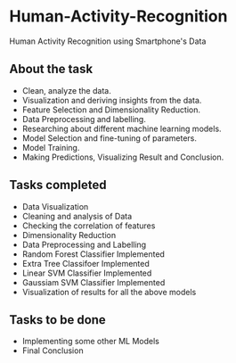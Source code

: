 # Human-Activity-Recognition

Human Activity Recognition using Smartphone's Data

## About the task
- Clean, analyze the data.
- Visualization and deriving insights from the data.
- Feature Selection and Dimensionality Reduction.
- Data Preprocessing and labelling.
- Researching about different machine learning models.
- Model Selection and fine-tuning of parameters.
- Model Training.
- Making Predictions, Visualizing Result and Conclusion.

## Tasks completed
- Data Visualization
- Cleaning and analysis of Data
- Checking the correlation of features
- Dimensionality Reduction
- Data Preprocessing and Labelling
- Random Forest Classifier Implemented
- Extra Tree Classifoer Implemented
- Linear SVM Classifier Implemented
- Gaussiam SVM Classifier Implemented
- Visualization of results for all the above models


## Tasks to be done
- Implementing some other ML Models
- Final Conclusion
